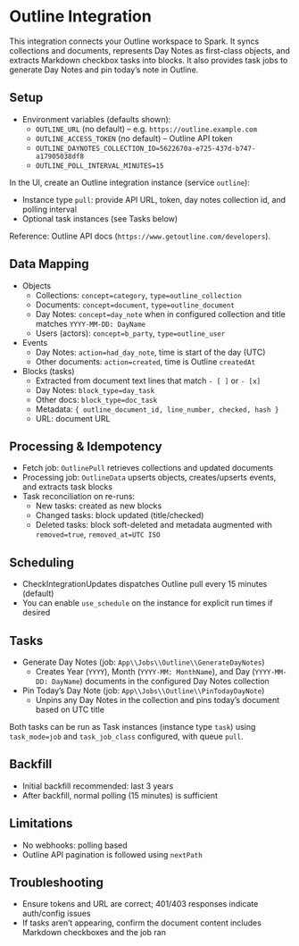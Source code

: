# Outline Integration

This integration connects your Outline workspace to Spark. It syncs collections and documents, represents Day Notes as first-class objects, and extracts Markdown checkbox tasks into blocks. It also provides task jobs to generate Day Notes and pin today’s note in Outline.

## Setup

- Environment variables (defaults shown):
    - `OUTLINE_URL` (no default) – e.g. `https://outline.example.com`
    - `OUTLINE_ACCESS_TOKEN` (no default) – Outline API token
    - `OUTLINE_DAYNOTES_COLLECTION_ID=5622670a-e725-437d-b747-a17905038df8`
    - `OUTLINE_POLL_INTERVAL_MINUTES=15`

In the UI, create an Outline integration instance (service `outline`):

- Instance type `pull`: provide API URL, token, day notes collection id, and polling interval
- Optional task instances (see Tasks below)

Reference: Outline API docs (`https://www.getoutline.com/developers`).

## Data Mapping

- Objects
    - Collections: `concept=category`, `type=outline_collection`
    - Documents: `concept=document`, `type=outline_document`
    - Day Notes: `concept=day_note` when in configured collection and title matches `YYYY-MM-DD: DayName`
    - Users (actors): `concept=b_party`, `type=outline_user`
- Events
    - Day Notes: `action=had_day_note`, time is start of the day (UTC)
    - Other documents: `action=created`, time is Outline `createdAt`
- Blocks (tasks)
    - Extracted from document text lines that match `- [ ]` or `- [x]`
    - Day Notes: `block_type=day_task`
    - Other docs: `block_type=doc_task`
    - Metadata: `{ outline_document_id, line_number, checked, hash }`
    - URL: document URL

## Processing & Idempotency

- Fetch job: `OutlinePull` retrieves collections and updated documents
- Processing job: `OutlineData` upserts objects, creates/upserts events, and extracts task blocks
- Task reconciliation on re-runs:
    - New tasks: created as new blocks
    - Changed tasks: block updated (title/checked)
    - Deleted tasks: block soft-deleted and metadata augmented with `removed=true`, `removed_at=UTC ISO`

## Scheduling

- CheckIntegrationUpdates dispatches Outline pull every 15 minutes (default)
- You can enable `use_schedule` on the instance for explicit run times if desired

## Tasks

- Generate Day Notes (job: `App\\Jobs\\Outline\\GenerateDayNotes`)
    - Creates Year (`YYYY`), Month (`YYYY-MM: MonthName`), and Day (`YYYY-MM-DD: DayName`) documents in the configured Day Notes collection
- Pin Today’s Day Note (job: `App\\Jobs\\Outline\\PinTodayDayNote`)
    - Unpins any Day Notes in the collection and pins today’s document based on UTC title

Both tasks can be run as Task instances (instance type `task`) using `task_mode=job` and `task_job_class` configured, with queue `pull`.

## Backfill

- Initial backfill recommended: last 3 years
- After backfill, normal polling (15 minutes) is sufficient

## Limitations

- No webhooks: polling based
- Outline API pagination is followed using `nextPath`

## Troubleshooting

- Ensure tokens and URL are correct; 401/403 responses indicate auth/config issues
- If tasks aren’t appearing, confirm the document content includes Markdown checkboxes and the job ran
